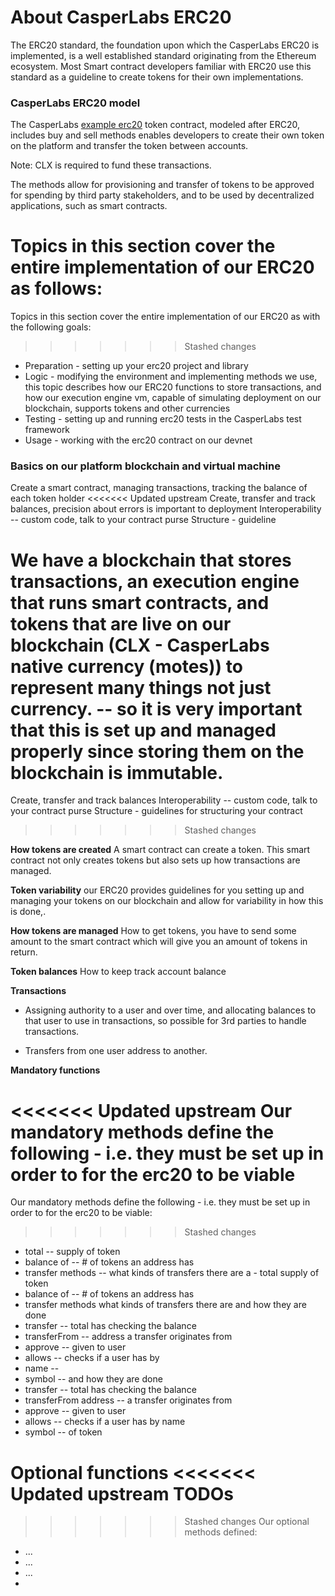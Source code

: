 # About CasperLabs ERC20

The ERC20 standard, the foundation upon which the CasperLabs ERC20 is implemented, is a well established standard originating from the Ethereum ecosystem. Most Smart contract developers familiar with ERC20 use this standard as a guideline to create tokens for their own implementations.

### CasperLabs ERC20 model


The CasperLabs [example erc20](https://github.com/CasperLabs/CasperLabs/tree/master/execution-engine/contracts/examples/erc20-smart-contract)  token contract, modeled after ERC20, includes buy and sell methods enables developers to create their own token on the platform and transfer the token between accounts.

Note: CLX is required to fund these transactions.

The methods allow for provisioning and transfer of tokens to be approved for spending by third party stakeholders, and to be used by decentralized applications, such as smart contracts.


Topics in this section cover the entire implementation of our ERC20 as follows:
=======
Topics in this section cover the entire implementation of our ERC20 as with the following goals:
>>>>>>> Stashed changes

- Preparation - setting up your erc20 project and library
- Logic - modifying the environment and implementing methods we use, this topic describes how our ERC20 functions to store transactions, and how our execution engine vm, capable of simulating deployment on our blockchain, supports tokens and other currencies
- Testing - setting up and running erc20 tests in the CasperLabs test framework
- Usage - working with the erc20 contract on our devnet

### Basics on our platform blockchain and virtual machine

Create a smart contract, managing transactions, tracking the balance of each token holder
<<<<<<< Updated upstream
Create, transfer and track balances, precision about errors is important to deployment
Interoperability -- custom code, talk to your contract purse
Structure - guideline

We have a blockchain that stores transactions, an execution engine that runs smart contracts, and tokens that are live on our blockchain (CLX - CasperLabs native currency (motes)) to represent many things not just currency. -- so it is very important that this is set up and managed properly since storing them on the blockchain is immutable.
=======
Create, transfer and track balances
Interoperability -- custom code, talk to your contract purse
Structure - guidelines for structuring your contract


>>>>>>> Stashed changes

**How tokens are created**
A smart contract can create a token. This smart contract not only creates tokens but also sets up how transactions are managed.

**Token variability** our ERC20 provides guidelines for you setting up and managing your tokens on our blockchain and allow for variability in how this is done,.

**How tokens are managed**
How to get tokens, you have to send some amount to the smart contract which will give you an amount of tokens in return.

**Token balances**
How to keep track account balance

**Transactions**

- Assigning authority to a user and over time, and allocating balances to that user to use in transactions, so possible for 3rd parties to handle transactions. 

- Transfers from one user address to another.


**Mandatory functions**

<<<<<<< Updated upstream
Our mandatory methods define the following - i.e. they must be set up in order to for the erc20 to be viable
=======
Our mandatory methods define the following - i.e. they must be set up in order to for the erc20 to be viable:
>>>>>>> Stashed changes

- total -- supply of token
- balance of -- # of tokens an address has
- transfer methods -- what kinds of transfers there are a - total  supply of token
- balance of -- # of tokens an address has
- transfer methods what kinds of transfers there are and how they are done
- transfer -- total has checking the balance
- transferFrom -- address a transfer originates from
- approve -- given to user
- allows -- checks if a user has by
- name --
- symbol -- and how they are done
- transfer --  total has checking the balance
- transferFrom address -- a transfer originates from
- approve -- given to user
- allows -- checks if a user has by name
- symbol -- of token

**Optional functions**
<<<<<<< Updated upstream
TODOs
=======

>>>>>>> Stashed changes
Our optional methods defined:
- ...
- ...
- ...
- 









